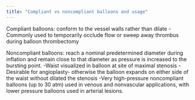 ```yaml
---
title: "Compliant vs noncompliant balloons and usage"
---
```

Compliant balloons: conform to the vessel walls rather than dilate
-Commonly used to temporarily occlude flow or sweep away thrombus during balloon thrombectomy

Noncompliant balloons: reach a nominal predetermined diameter during inflation and remain close to that diameter as pressure is increased to the bursting point.
-Waist visualized in balloon at site of maximal stenosis
-Desirable for angioplasty- otherwise the balloon expands on either side of the waist without dilated the stenosis
-Very high-pressure noncompliant balloons (up to 30 atm) used in venous and nonvascular applications, with lower pressure balloons used in arterial lesions.

